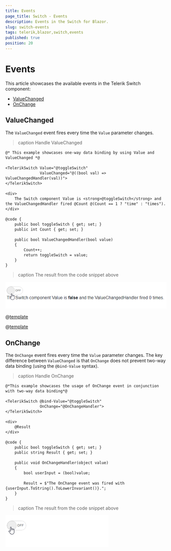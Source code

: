 ```yaml
---
title: Events
page_title: Switch - Events
description: Events in the Switch for Blazor.
slug: switch-events
tags: telerik,blazor,switch,events
published: true
position: 20
---
```


# Events

This article showcases the available events in the Telerik Switch component:
* [ValueChanged](#valuechanged)
* [OnChange](#onchange)

## ValueChanged

The `ValueChanged` event fires every time the `Value` parameter changes.

>caption Handle ValueChanged

````CSHTML
@* This example showcases one-way data binding by using Value and ValueChanged *@

<TelerikSwitch Value="@toggleSwitch" 
               ValueChanged="@((bool val) => ValueChangedHandler(val))">
</TelerikSwitch>

<div>
    The Switch component Value is <strong>@toggleSwitch</strong> and the ValueChangedHandler fired @Count @(Count == 1 ? "time" : "times").
</div>

@code {
    public bool toggleSwitch { get; set; }
    public int Count { get; set; }

    public bool ValueChangedHandler(bool value)
    {
        Count++;
        return toggleSwitch = value;
    }
}
````

>caption The result from the code snippet above

![valuechanged event example](images/switch-valuechanged-event-example.gif)

@[template](/_contentTemplates/common/general-info.md#event-callback-can-be-async)

@[template](/_contentTemplates/common/issues-and-warnings.md#valuechanged-lambda-required)

## OnChange

The `OnChange` event fires every time the `Value` parameter changes. The key difference between `ValueChanged` is that `OnChange` does not prevent two-way data binding (using the `@bind-Value` syntax).

>caption Handle OnChange

````CSHTML
@*This example showcases the usage of OnChange event in conjunction with two-way data binding*@

<TelerikSwitch @bind-Value="@toggleSwitch"
               OnChange="@OnChangeHandler">
</TelerikSwitch>

<div>
    @Result
</div>

@code {
    public bool toggleSwitch { get; set; }
    public string Result { get; set; }

    public void OnChangeHandler(object value)
    {
        bool userInput = (bool)value;

        Result = $"The OnChange event was fired with {userInput.ToString().ToLowerInvariant()}.";
    }
}
````

>caption The result from the code snippet above

![onchange event example](images/switch-onchange-event-example.gif)

